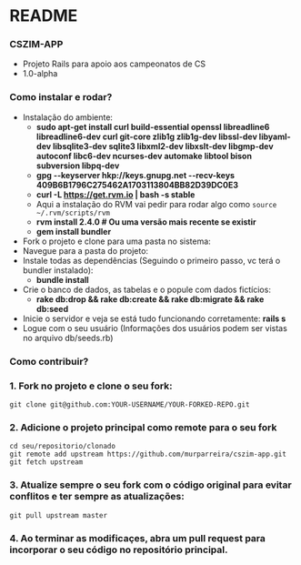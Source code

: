 # README

### CSZIM-APP ###

* Projeto Rails para apoio aos campeonatos de CS
* 1.0-alpha

### Como instalar e rodar? ###

* Instalação do ambiente:
    * **sudo apt-get install curl build-essential openssl libreadline6 libreadline6-dev curl git-core zlib1g zlib1g-dev libssl-dev libyaml-dev libsqlite3-dev sqlite3 libxml2-dev libxslt-dev libgmp-dev autoconf libc6-dev ncurses-dev automake libtool bison subversion libpq-dev**
    * **gpg --keyserver hkp://keys.gnupg.net --recv-keys 409B6B1796C275462A1703113804BB82D39DC0E3**
    * **curl -L https://get.rvm.io | bash -s stable**
    * Aqui a instalação do RVM vai pedir para rodar algo como `source ~/.rvm/scripts/rvm`
    * **rvm install 2.4.0 # Ou uma versão mais recente se existir**
    * **gem install bundler**
* Fork o projeto e clone para uma pasta no sistema:
* Navegue para a pasta do projeto:
* Instale todas as dependências (Seguindo o primeiro passo, vc terá o bundler instalado):
    * **bundle install**
* Crie o banco de dados, as tabelas e o popule com dados fictícios:
    * **rake db:drop && rake db:create && rake db:migrate && rake db:seed**
* Inicie o servidor e veja se está tudo funcionando corretamente: **rails s**
* Logue com o seu usuário (Informações dos usuários podem ser vistas no arquivo db/seeds.rb)

### Como contribuir? ###

### 1. Fork no projeto e clone o seu fork:

    git clone git@github.com:YOUR-USERNAME/YOUR-FORKED-REPO.git

### 2. Adicione o projeto principal como remote para o seu fork 

    cd seu/repositorio/clonado
    git remote add upstream https://github.com/murparreira/cszim-app.git
    git fetch upstream

### 3. Atualize sempre o seu fork com o código original para evitar conflitos e ter sempre as atualizações:

    git pull upstream master

### 4. Ao terminar as modificaçes, abra um pull request para incorporar o seu código no repositório principal.
